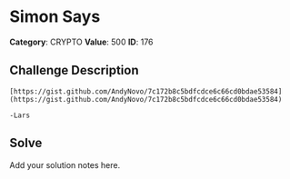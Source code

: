 # Simon Says
**Category**: CRYPTO
**Value**: 500
**ID**: 176

## Challenge Description
```
[https://gist.github.com/AndyNovo/7c172b8c5bdfcdce6c66cd0bdae53584](https://gist.github.com/AndyNovo/7c172b8c5bdfcdce6c66cd0bdae53584)

-Lars
```

## Solve
Add your solution notes here.

